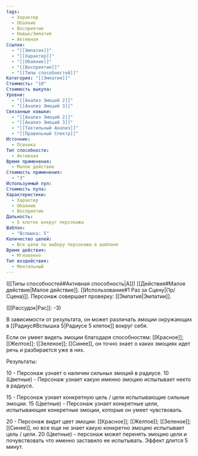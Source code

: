 ```yaml
---
tags:
  - Характер
  - Обаяние
  - Восприятие
  - Навык/Эмпатия
  - Активная
Ссылки:
  - "[[Эмпатия]]"
  - "[[Характер]]"
  - "[[Обаяние]]"
  - "[[Восприятие]]"
  - "[[Типы способностей]]"
Категория: "[[Эмпатия]]"
Стоимость: "10"
Стоимость выкупа: 
Уровни:
  - "[[Анализ Эмоций 2]]"
  - "[[Анализ Эмоций 3]]"
Связанные навыки:
  - "[[Анализ Эмоций 2]]"
  - "[[Анализ Эмоций 3]]"
  - "[[Тактильный Анализ]]"
  - "[[Правильный Спектр]]"
Источник:
  - Психика
Тип способности:
  - Активная
Время применения:
  - Малое действие
Стоимость применения:
  - "3"
Используемый пул: 
Стоимость пула: 
Характеристики:
  - Характер
  - Обаяние
  - Восприятие
Дальность:
  - 5 клеток вокруг персонажа
Шаблон:
  - "Вспышка: 5"
Количество целей:
  - Все цели по выбору персонажа в шаблоне
Время действия:
  - Мгновенно
Тип воздействия:
  - Ментальный
---
```

([[Типы способностей#Активная способность|А]]) [[Действия#Малое действие|Малое действие]]. [[Использование#1 Раз за Сцену|(1р/Сцена)]]. Персонаж совершает проверку: [[Эмпатия|Эмпатии]]. 

([[Рассудок|Рас]]: -3)

В зависимости от результата, он может различать эмоции окружающих в [[Радиус#Вспышка 5|Радиусе 5 клеток]] вокруг себя. 

Если он умеет видеть эмоции благодаря способностям: [[Красное]]; [[Желтое]]; [[Зеленое]]; [[Синее]], он точно знает о каких эмоциях идет речь и разбирается уже в них.

Результаты:

10 - Персонаж узнает о наличии сильных эмоций в радиусе.
10 (Цветные) - Персонаж узнает какую именно эмоцию испытывает некто в радиусе.

15 - Персонаж узнает конкретную цель / цели испытывающие сильные эмоции.
15 (Цветные) - Персонаж узнает конкретные цели, испытывающие конкретные эмоции, которые он умеет чувствовать. 

20 - Персонаж видит цвет эмоции: [[Красное]]; [[Желтое]]; [[Зеленое]]; [[Синее]], но все еще не знает какую конкретно эмоцию испытывает цель / цели.
20 (Цветные) - персонаж может перенять эмоцию цели и почувствовать что именно заставило ее испытывать. Эффект длится 5 минут. 

